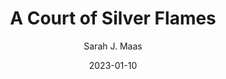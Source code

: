 ---
title: A ​Court of Silver Flames
author: Sarah J. Maas
genre: Fantasy
test: fantasy
date: 2023-01-10
cover: ACOSF
image: /images/ACOSF.webp
altImg: A ​Court of Silver Flames book cover
rating: 5
tags: favorites
---